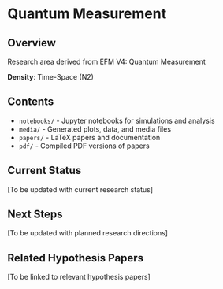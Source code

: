 # Quantum Measurement

## Overview
Research area derived from EFM V4: Quantum Measurement

**Density**: Time-Space (N2)

## Contents
- `notebooks/` - Jupyter notebooks for simulations and analysis
- `media/` - Generated plots, data, and media files
- `papers/` - LaTeX papers and documentation
- `pdf/` - Compiled PDF versions of papers

## Current Status
[To be updated with current research status]

## Next Steps
[To be updated with planned research directions]

## Related Hypothesis Papers
[To be linked to relevant hypothesis papers]
